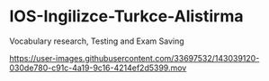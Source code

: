 # IOS-Ingilizce-Turkce-Alistirma
Vocabulary research, Testing and Exam Saving


https://user-images.githubusercontent.com/33697532/143039120-030de780-c91c-4a19-9c16-4214ef2d5399.mov

